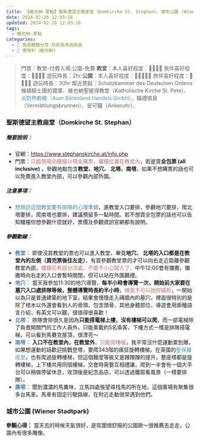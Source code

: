 ```yaml
---
title: 【維也納-景點】聖斯德望主教座堂（Domkirche St. Stephan）、城市公園 (Wiener Stadtpark)
date: 2024-02-26 12:03:18
updated: 2024-02-26 12:03:18
tags: 
  - 維也納-景點 
categories: 
  - 🌴 旅遊體驗分享-目前皆為自助遊
  - 🥥 奧地利（維也納) 
---
```

>門票：教堂-付費入場;公園-免費
>**教堂**：本人喜好程度：🌝🌝🌝🌝 旅伴喜好程度：🌝🌝🌝🌛
遊玩時長：2hr
>**公園**：本人喜好程度：🌝🌝🌝🌝🌛 旅伴喜好程度：🌝🌝🌝🌝
遊玩時長：30hr
>	鄰近景點：Schatzkammer des Deutschen Ordens 條頓騎士團的寶庫、維也納聖彼得教堂（Katholische Kirche St. Pete）、<font color=#4599B6>派對熊軟糖（Auer Bärenland Handels GmbH）</font>、婚禮噴泉（Vermählungsbrunnen）、安可鐘（Ankeruhr）、
 <!-- more -->

### 聖斯德望主教座堂（Domkirche St. Stephan）
##### 簡要說明：
+ 官網：https://www.stephanskirche.at/info.php
+ 門票：<font color=#c36d67>只能現場向櫃檯以現金購票，櫃檯位置在教堂內</font>，若是買**全包票 (all inclusive)** ，參觀地點包含**教堂、地穴、 北塔、南塔**，如果不想購票的話也可以免費進入教堂內部，可以參觀內部外圍。
 
##### 注意事項：
 + <font color=#4287B5>想拜訪這間教堂要有排隊的心理準備</font>，進教堂入口要排，參觀地穴要排，爬北塔要排，爬南塔也要排，建議預留多一點時間。若不想買全包票的話也可以告知櫃檯你想參觀什麼就好，票價及參觀資訊官網都有說明。

##### 參觀動線：
+  **<font color=#4287B5>教堂：</font>**
 即使沒買教堂的票也可以進入教堂，畢竟**地穴、 北塔的入口都是在教堂內的左側（買完票後往左走）**，有買參觀教堂票的才可以向右走近距離參觀教堂內部，<font color=#c36d67>櫃檯前有設分流處，不要不小心闖入了。</font>中午12:00會有彌撒，彌撒時向右走的入口會暫時關閉，但可以站在外圍觀禮。
+  **<font color=#4287B5>地穴：</font>**
 當天我參加11:30的地穴導覽，**每半小時會導覽一次，開始前大家要在墓穴入口處排隊等候，整體導覽時長約半小時**，<font color=#c36d67>裡面不可以拍照攝影</font>，一開始以為只是普通建築的地下室，結果會慢慢走入磚牆內的墓穴，裡面很特別的是除了棺木以外還會看到人的骨頭，包含頭骨、其他身體部位，導遊會用兩種語言介紹，有英文可以聽，很值得很喜歡！
+  **<font color=#4287B5>北塔：</font>**
 排隊會排很久是因為**只能搭電梯上樓，沒有樓梯可以爬**，而一部電梯除了負責開關門的工作人員外，只能乘載約5名乘客，下樓方式一樣是排隊搭電梯，可以看到馬賽克屋頂，很漂亮～
+  **<font color=#4287B5>南塔：</font>**
  **入口不在教堂內，在教堂外**，<font color=#c36d67>只能爬樓梯</font>，我平常沒什麼運動累到爆，如果想運動的話歡迎挑戰登塔，要爬343階的瘋狂旋轉樓梯，在英國的<font color=#4599B6>聖保羅座堂</font>，也有爬過旋轉樓梯，但這個難度等級又是蹭蹭蹭的提升，整座塔都是旋轉樓梯，上下樓共用同個樓梯，交會時需要互相禮讓，爬到一半會有一個大平台可以稍做停留休息，攻頂後是紀念品店，可以透過鐵窗看風景（一樣要排隊）。
+  **<font color=#4287B5>廣場：</font>**
 聞到濃濃的馬糞味，立馬四處張望尋找馬的所在地，這個廣場有聚集很多台馬車。馬車有固定行駛路線，在附近走動很常遇到他們。

### 城市公園 (Wiener Stadtpark)
**參觀心得：**
當天去的時候天氣很好，是氛圍很舒服的公園歐～很推薦去走走，公園內有很多雕像。